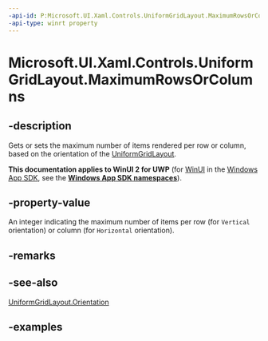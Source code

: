 ```yaml
---
-api-id: P:Microsoft.UI.Xaml.Controls.UniformGridLayout.MaximumRowsOrColumns
-api-type: winrt property
---
```


# Microsoft.UI.Xaml.Controls.UniformGridLayout.MaximumRowsOrColumns

<!--
public int MaximumRowsOrColumns { get; set; }
-->

## -description

Gets or sets the maximum number of items rendered per row or column, based on the orientation of the [UniformGridLayout](uniformgridlayout.md).

**This documentation applies to WinUI 2 for UWP** (for [WinUI](/windows/apps/winui/winui3/) in the [Windows App SDK](/windows/apps/windows-app-sdk/), see the **[Windows App SDK namespaces](/windows/windows-app-sdk/api/winrt/)**).

## -property-value

An integer indicating the maximum number of items per row (for `Vertical` orientation) or column (for `Horizontal` orientation).

## -remarks

## -see-also

[UniformGridLayout.Orientation](uniformgridlayout_orientation.md)

## -examples

